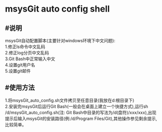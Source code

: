 msysGit auto config shell
=========================

#说明
-----   
msysGit自动配置脚本(主要针对windows环境下中文问题):  
1.修正ls命令中文乱码  
2.修正log分页中文乱码  
3.Git Bash中正常输入中文  
4.设置git用户名  
5.设置git邮件   
  
#使用方法
---------    
1.将msysGit_auto_config.sh文件拷贝至任意目录(我放在d:根目录下)  
2.安装完msysGit后运行Git Bash(一般会在桌面上建立一个快捷方式),运行sh /d/msysGit_auto_config.sh(注: Git Bash中目录的写法为/d(盘符)/xxx/xxx),出现提示后输入msysGit的安装路径(例:/d/Program Files/Git),其他操作参见剩余提示,比较简单。